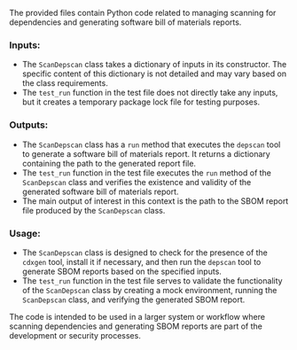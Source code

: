 The provided files contain Python code related to managing scanning for dependencies and generating software bill of materials reports. 

### Inputs:
- The `ScanDepscan` class takes a dictionary of inputs in its constructor. The specific content of this dictionary is not detailed and may vary based on the class requirements.
- The `test_run` function in the test file does not directly take any inputs, but it creates a temporary package lock file for testing purposes.

### Outputs:
- The `ScanDepscan` class has a `run` method that executes the `depscan` tool to generate a software bill of materials report. It returns a dictionary containing the path to the generated report file.
- The `test_run` function in the test file executes the `run` method of the `ScanDepscan` class and verifies the existence and validity of the generated software bill of materials report.
- The main output of interest in this context is the path to the SBOM report file produced by the `ScanDepscan` class.

### Usage:
- The `ScanDepscan` class is designed to check for the presence of the `cdxgen` tool, install it if necessary, and then run the `depscan` tool to generate SBOM reports based on the specified inputs.
- The `test_run` function in the test file serves to validate the functionality of the `ScanDepscan` class by creating a mock environment, running the `ScanDepscan` class, and verifying the generated SBOM report.

The code is intended to be used in a larger system or workflow where scanning dependencies and generating SBOM reports are part of the development or security processes.